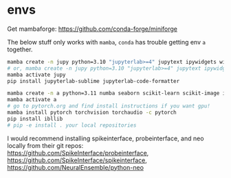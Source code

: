 # envs

Get mambaforge: https://github.com/conda-forge/miniforge

The below stuff only works with `mamba`, `conda` has trouble getting env `a` together.

```bash
mamba create -n jupy python=3.10 "jupyterlab>=4" jupytext ipywidgets widgetsnbextension nodejs nb_conda_kernels python-lsp-server black pyright jupyterlab-lsp
# or, mamba create -n jupy python=3.10 "jupyterlab>=4" jupytext ipywidgets widgetsnbextension nodejs nb_conda_kernels black 
mamba activate jupy
pip install jupyterlab-sublime jupyterlab-code-formatter
```

```bash
mamba create -n a python=3.11 numba seaborn scikit-learn scikit-image ipywidgets h5py colorcet tqdm joblib hdbscan cython matplotlib-venn pyfftw
mamba activate a
# go to pytorch.org and find install instructions if you want gpu!
mamba install pytorch torchvision torchaudio -c pytorch
pip install ibllib
# pip -e install . your local repositories
```

I would recommend installing spikeinterface, probeinterface, and neo locally from their git repos: https://github.com/SpikeInterface/probeinterface, https://github.com/SpikeInterface/spikeinterface, https://github.com/NeuralEnsemble/python-neo
